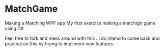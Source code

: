 # MatchGame
Making a Matching WPF app
My first exercise making a matchign game using C#

Feel free to fork and mess around with this . I do intend to come back and practice on this by trying to impliment new features.
